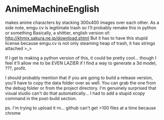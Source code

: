 # AnimeMachineEnglish
makes anime characters by stacking 300x400 images over each other. As a side note, emgu cv is legitimate trash so I'll probably remake this in python or something Basically, a shittier, english version of: http://khmix.sakura.ne.jp/download.shtml But it has to have this stupid license because emgu.cv is not only steaming heap of trash, it has strings attached >_>

If I get to making a python version of this, it could be pretty cool... though I feel it'll allow me to be EVEN LAZIER if I find a way to generate a 3d model, ???, profit.

I should probably mention that if you are going to build a release version, you'll have to copy the data folder over as well. You can grab the one from the debug folder or from the project directory. I'm genuinely surprised that visual studio can't do that automatically... I had to add a stupid xcopy command in the post-build section.

ps. I'm trying to upload it rn... github can't get >100 files at a time because chrome